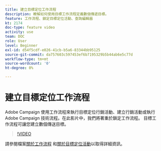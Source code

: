 ```yaml
---
title: 建立目標定位工作流程
description: 瞭解如何使用目標工作流程定義數個傳遞目標。
feature: 工作流程、鎖定目標定位活動、查詢編輯器
kt: 2174
doc-type: feature video
activity: use
team: DOC
role: User
level: Beginner
exl-id: d54f5cdf-e026-41cb-b5a6-83344bb95125
source-git-commit: da757603c597453ef6b7195329b5b44ab6e5c77d
workflow-type: tm+mt
source-wordcount: '0'
ht-degree: 0%

---
```


# 建立目標定位工作流程

Adobe Campaign 使用工作流程來執行目標定位行銷活動、建立行銷活動或執行 Adobe Campaign 技術流程。在此影片中，我們將著重於鎖定工作流程。 目標工作流程可讓您建立數個傳送目標。

>[!VIDEO](https://video.tv.adobe.com/v/25605?quality=12)

請參閱檔案[關於工作流程](https://experienceleague.adobe.com/docs/campaign-classic/using/automating-with-workflows/introduction/about-workflows.html?lang=zh-Hant)
和[關於目標定位活動](https://experienceleague.adobe.com/docs/campaign-classic/using/automating-with-workflows/targeting-activities/about-targeting-activities.html)以取得詳細資訊。
